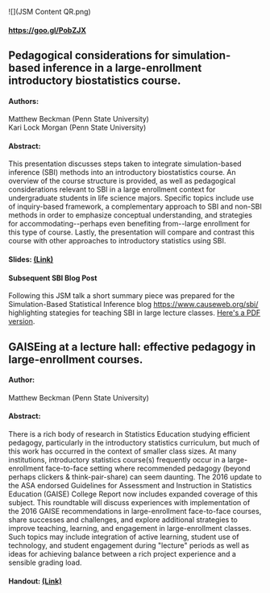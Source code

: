 

![](JSM Content QR.png)

#### <https://goo.gl/PobZJX>

## Pedagogical considerations for simulation-based inference in a large-enrollment introductory biostatistics course.

#### Authors:
Matthew Beckman (Penn State University)  
Kari Lock Morgan (Penn State University)

#### Abstract:

This presentation discusses steps taken to integrate simulation-based inference (SBI) methods into an introductory biostatistics course. An overview of the course structure is provided, as well as pedagogical considerations relevant to SBI in a large enrollment context for undergraduate students in life science majors. Specific topics include use of inquiry-based framework, a complementary approach to SBI and non-SBI methods in order to emphasize conceptual understanding, and strategies for accommodating--perhaps even benefiting from--large enrollment for this type of course.  Lastly, the presentation will compare and contrast this course with other approaches to introductory statistics using SBI.

#### Slides: [(Link)](SBI_Slides_Beckman.pdf)


#### Subsequent SBI Blog Post

Following this JSM talk a short summary piece was prepared for the Simulation-Based Statistical Inference blog <https://www.causeweb.org/sbi/> highlighting stategies for teaching SBI in large lecture classes.  [Here's a PDF version](largeClassSBI.pdf).


## GAISEing at a lecture hall: effective pedagogy in large-enrollment courses.

#### Author:
Matthew Beckman (Penn State University)

#### Abstract: 

There is a rich body of research in Statistics Education studying efficient pedagogy, particularly in the introductory statistics curriculum, but much of this work has occurred in the context of smaller class sizes.  At many institutions, introductory statistics course(s) frequently occur in a large-enrollment face-to-face setting where recommended pedagogy (beyond perhaps clickers & think-pair-share) can seem daunting.  The 2016 update to the ASA endorsed Guidelines for Assessment and Instruction in Statistics Education (GAISE) College Report now includes expanded coverage of this subject.  This roundtable will discuss experiences with implementation of the 2016 GAISE recommendations in large-enrollment face-to-face courses, share successes and challenges, and explore additional strategies to improve teaching, learning, and engagement in large-enrollment classes.  Such topics may include integration of active learning, student use of technology, and student engagement during "lecture" periods as well as ideas for achieving balance between a rich project experience and a sensible grading load.

#### Handout: [(Link)](GaiseLargeEnrollmentRoundtable.pdf)


